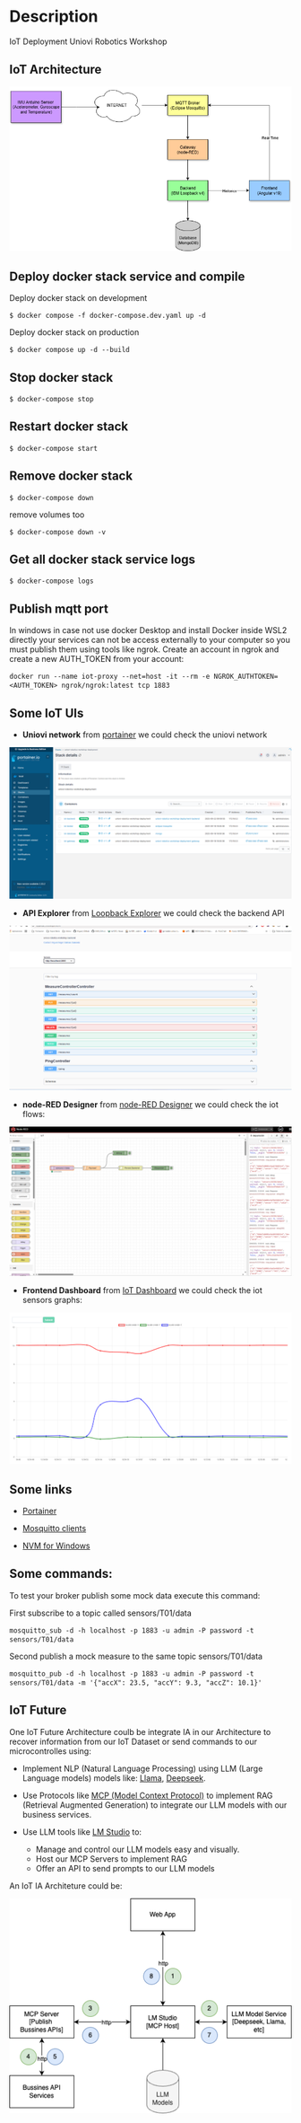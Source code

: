 # Description
IoT Deployment Uniovi Robotics Workshop 

## IoT Architecture
![IoT Architecture](captures/iot_architecture.drawio.png "IoT Architecture")

## Deploy docker stack service and compile
Deploy docker stack on development
```
$ docker compose -f docker-compose.dev.yaml up -d
```

Deploy docker stack on production
```shell
$ docker compose up -d --build
```

## Stop docker stack
```shell
$ docker-compose stop
```

## Restart docker stack
```shell
$ docker-compose start
```

## Remove docker stack
```shell
$ docker-compose down
```

remove volumes too
```shell
$ docker-compose down -v
```

## Get all docker stack service logs
```shell
$ docker-compose logs
```

## Publish mqtt port
In windows in case not use docker Desktop and install Docker inside WSL2 directly your services can not be access externally to your computer so you must publish them using tools like ngrok. Create an account in ngrok and create a new AUTH_TOKEN from your account:

```shell
docker run --name iot-proxy --net=host -it --rm -e NGROK_AUTHTOKEN=<AUTH_TOKEN> ngrok/ngrok:latest tcp 1883
```

## Some IoT UIs

- **Uniovi network** from [portainer](https://localhost:9443) we could check the uniovi network

![IoT Docker Stack](captures/iot_stack.png "IoT Docker Stack")

- **API Explorer** from [Loopback Explorer](http://localhost:3000/explorer) we could check the backend API

![API Explorer](captures/iot_swagger.png "API Explorer")

- **node-RED Designer** from [node-RED Designer](http://localhost:1880) we could check the iot flows:

![node-RED Designer](captures/node-RED_designer.png "node-RED Designer")

- **Frontend Dashboard** from [IoT Dashboard](http://localhost:4200) we could check the iot sensors graphs:
 
![IoT Frontend Realtime](captures/iot_frontend.png "IoT Frontend Realtime")

## Some links

- [Portainer](https://docs.portainer.io/start/install-ce/server/docker)

- [Mosquitto clients](https://mosquitto.org/download/)

- [NVM for Windows](https://github.com/coreybutler/nvm-windows/releases)

## Some commands:

To test your broker publish some mock data execute this command:

First subscribe to a topic called sensors/T01/data
```
mosquitto_sub -d -h localhost -p 1883 -u admin -P password -t sensors/T01/data
```

Second publish a mock measure to the same topic sensors/T01/data
```
mosquitto_pub -d -h localhost -p 1883 -u admin -P password -t sensors/T01/data -m '{"accX": 23.5, "accY": 9.3, "accZ": 10.1}'
```

## IoT Future

One IoT Future Architecture coulb be integrate IA in our Architecture to recover information from our IoT Dataset or send commands to our microcontrolles using:

- Implement NLP (Natural Language Processing) using LLM (Large Language models) models like: [Llama](https://www.llama.com/), [Deepseek](https://www.deepseek.com/).

- Use Protocols like [MCP (Model Context Protocol)](https://modelcontextprotocol.io/docs/getting-started/intro) to implement RAG (Retrieval Augmented Generation) to integrate our LLM models with our business services.

- Use LLM tools like [LM Studio](https://lmstudio.ai/) to:
    - Manage and control our LLM models easy and visually.
    - Host our MCP Servers to implement RAG
    - Offer an API to send prompts to our LLM models

An IoT IA Architeture could be:

![IoT Ia](./captures/Iot_IA.png)